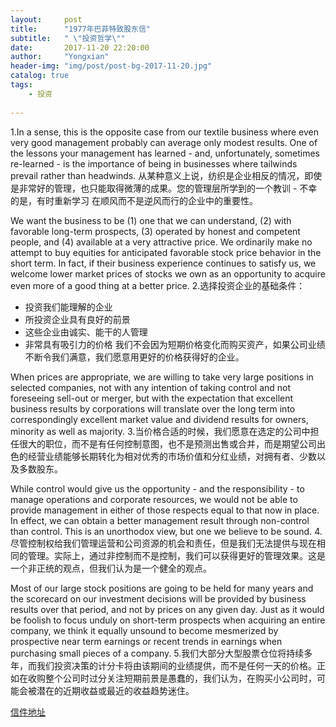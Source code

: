 ```yaml
---
layout:     post
title:      "1977年巴菲特致股东信"
subtitle:   " \"投资哲学\""
date:       2017-11-20 22:20:00
author:     "Yongxian"
header-img: "img/post/post-bg-2017-11-20.jpg"
catalog: true
tags:
    - 投资
    
---
```



1.In a sense, this is the opposite case from our textile business where even very good management probably can average only modest results.  One of the lessons your management has learned - and, unfortunately, sometimes re-learned - is the importance of being in businesses where tailwinds prevail rather than headwinds.
从某种意义上说，纺织是企业相反的情况，即使是非常好的管理，也只能取得微薄的成果。您的管理层所学到的一个教训 - 不幸的是，有时重新学习 在顺风而不是逆风而行的企业中的重要性。

We want the business to be (1) one that we can understand, (2) with favorable long-term prospects, (3) operated by honest and competent people, and (4) available at a very attractive price. We ordinarily make no attempt to buy equities for anticipated favorable stock price behavior in the short term. In fact, if their business experience continues to satisfy us, we welcome lower market prices of stocks we own as an opportunity to acquire even more of a good thing at a better price.
2.选择投资企业的基础条件：

- 投资我们能理解的企业
- 所投资企业具有良好的前景
- 这些企业由诚实、能干的人管理
- 非常具有吸引力的价格
我们不会因为短期价格变化而购买资产，如果公司业绩不断令我们满意，我们愿意用更好的价格获得好的企业。

When prices are appropriate, we are willing to take very large positions in selected companies, not with any intention of taking control and not foreseeing sell-out or merger, but with the expectation that excellent business results by corporations will translate over the long term into correspondingly excellent market value and dividend results for owners, minority as well as majority.
3.当价格合适的时候，我们愿意在选定的公司中担任很大的职位，而不是有任何控制意图，也不是预测出售或合并，而是期望公司出色的经营业绩能够长期转化为相对优秀的市场价值和分红业绩，对拥有者、少数以及多数股东。

While control would give us the opportunity - and the 
responsibility - to manage operations and corporate resources, we 
would not be able to provide management in either of those 
respects equal to that now in place. In effect, we can obtain a 
better management result through non-control than control. This 
is an unorthodox view, but one we believe to be sound.
4.尽管控制权给我们管理运营和公司资源的机会和责任，但是我们无法提供与现在相同的管理。实际上，通过非控制而不是控制，我们可以获得更好的管理效果。这是一个非正统的观点，但我们认为是一个健全的观点。

Most of our large stock positions are going to be held for many years and the scorecard on our investment decisions will be provided by business results over that period, and not by prices on any given day. Just as it would be foolish to focus unduly on short-term prospects when acquiring an entire company, we think it equally unsound to become mesmerized by prospective near term earnings or recent trends in earnings when purchasing small pieces of a company.
5.我们大部分大型股票仓位将持续多年，而我们投资决策的计分卡将由该期间的业绩提供，而不是任何一天的价格。正如在收购整个公司时过分关注短期前景是愚蠢的，我们认为，在购买小公司时，可能会被潜在的近期收益或最近的收益趋势迷住。

[信件地址](http://www.berkshirehathaway.com/letters/1977.html)